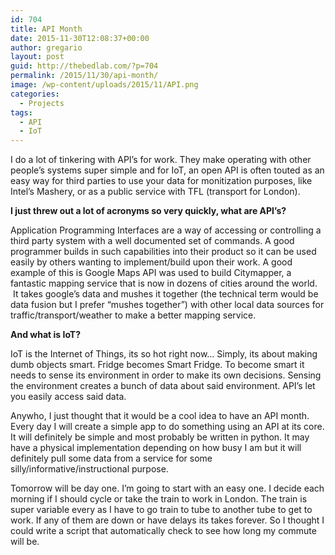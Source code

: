```yaml
---
id: 704
title: API Month
date: 2015-11-30T12:08:37+00:00
author: gregario
layout: post
guid: http://thebedlab.com/?p=704
permalink: /2015/11/30/api-month/
image: /wp-content/uploads/2015/11/API.png
categories:
  - Projects
tags:
  - API
  - IoT
---
```

I do a lot of tinkering with API&#8217;s for work. They make operating with other people&#8217;s systems super simple and for IoT, an open API is often touted as an easy way for third parties to use your data for monitization purposes, like Intel&#8217;s Mashery, or as a public service with TFL (transport for London).

**I just threw out a lot of acronyms so very quickly, what are API&#8217;s?**
  
Application Programming Interfaces are a way of accessing or controlling a third party system with a well documented set of commands. A good programmer builds in such capabilities into their product so it can be used easily by others wanting to implement/build upon their work. A good example of this is Google Maps API was used to build Citymapper, a fantastic mapping service that is now in dozens of cities around the world.  It takes google&#8217;s data and mushes it together (the technical term would be data fusion but I prefer &#8220;mushes together&#8221;) with other local data sources for traffic/transport/weather to make a better mapping service.

**And what is IoT?**
  
IoT is the Internet of Things, its so hot right now&#8230; Simply, its about making dumb objects smart. Fridge becomes Smart Fridge. To become smart it needs to sense its environment in order to make its own decisions. Sensing the environment creates a bunch of data about said environment. API&#8217;s let you easily access said data.

Anywho, I just thought that it would be a cool idea to have an API month. Every day I will create a simple app to do something using an API at its core. It will definitely be simple and most probably be written in python. It may have a physical implementation depending on how busy I am but it will definitely pull some data from a service for some silly/informative/instructional purpose.

Tomorrow will be day one. I&#8217;m going to start with an easy one. I decide each morning if I should cycle or take the train to work in London. The train is super variable every as I have to go train to tube to another tube to get to work. If any of them are down or have delays its takes forever. So I thought I could write a script that automatically check to see how long my commute will be.